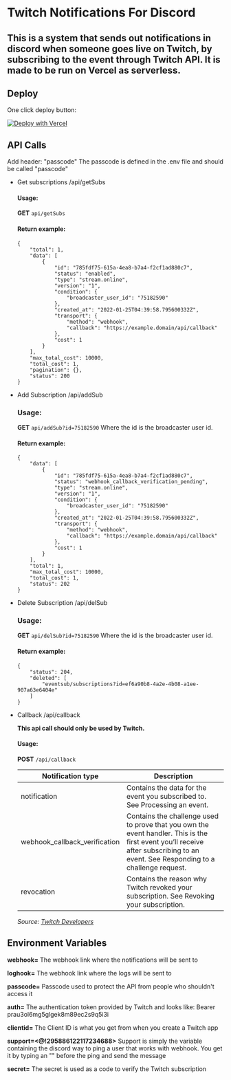 # Twitch Notifications For Discord

## This is a system that sends out notifications in discord when someone goes live on Twitch, by subscribing to the event through Twitch API. It is made to be run on Vercel as serverless. 

## Deploy

One click deploy button:

[![Deploy with Vercel](https://vercel.com/button)](https://vercel.com/new/clone?repository-url=https%3A%2F%2Fgithub.com%2FPigges%2FTwitch-Notifications-For-Discord&env=webhook,loghook,passcode,secret,callback,auth,clientid,support&envDescription=Environment%20Variables%20required%20to%20run%20the%20Notification%20server&envLink=https%3A%2F%2Fgithub.com%2FPigges%2FTwitch-Notifications-For-Discord)

## API Calls
Add header: "passcode"
The passcode is defined in the .env file and should be called "passcode"

* Get subscriptions /api/getSubs
    
    #### Usage: 
    **GET** ```api/getSubs```
    #### Return example:
    ```
    {
        "total": 1,
        "data": [
            {
                "id": "785fdf75-615a-4ea8-b7a4-f2cf1ad880c7",
                "status": "enabled",
                "type": "stream.online",
                "version": "1",
                "condition": {
                    "broadcaster_user_id": "75182590"
                },
                "created_at": "2022-01-25T04:39:58.795600332Z",
                "transport": {
                    "method": "webhook",
                    "callback": "https://example.domain/api/callback"
                },
                "cost": 1
            }
        ],
        "max_total_cost": 10000,
        "total_cost": 1,
        "pagination": {},
        "status": 200
    }
    ```

* Add Subscription /api/addSub

    ### Usage:
    **GET** ```api/addSub?id=75182590```
    Where the id is the broadcaster user id. 
    #### Return example:
    ```
    {
        "data": [
            {
                "id": "785fdf75-615a-4ea8-b7a4-f2cf1ad880c7",
                "status": "webhook_callback_verification_pending",
                "type": "stream.online",
                "version": "1",
                "condition": {
                    "broadcaster_user_id": "75182590"
                },
                "created_at": "2022-01-25T04:39:58.795600332Z",
                "transport": {
                    "method": "webhook",
                    "callback": "https://example.domain/api/callback"
                },
                "cost": 1
            }
        ],
        "total": 1,
        "max_total_cost": 10000,
        "total_cost": 1,
        "status": 202
    }
    ```

* Delete Subscription /api/delSub

    ### Usage:
    **GET** ```api/delSub?id=75182590```
    Where the id is the broadcaster user id. 
    #### Return example:
    ```
    {
        "status": 204,
        "deleted": [
            "eventsub/subscriptions?id=ef6a90b8-4a2e-4b08-a1ee-907a63e6404e"
        ]
    }
    ```

* Callback /api/callback

    **This api call should only be used by Twitch.**
    #### Usage:
    **POST** ```/api/callback```

    | Notification type | Description |
    |--------------|-----------|
    | notification | Contains the data for the event you subscribed to. See Processing an event. |
    | webhook_callback_verification | Contains the challenge used to prove that you own the event handler. This is the first event you’ll receive after subscribing to an event. See Responding to a challenge request.  |
    | revocation | Contains the reason why Twitch revoked your subscription. See Revoking your subscription. |
    
    *Source: [Twitch Developers](https://dev.twitch.tv/docs/eventsub/handling-webhook-events)*    


## Environment Variables

**webhook=** The webhook link where the notifications will be sent to

**loghook=** The webhook link where the logs will be sent to

**passcode=** Passcode used to protect the API from people who shouldn't access it

**auth=** The authentication token provided by Twitch and looks like: Bearer prau3ol6mg5glgek8m89ec2s9q5i3i

**clientid=** The Client ID is what you get from when you create a Twitch app

**support=<@!295886122117234688>** Support is simply the variable containing the discord way to ping a user that works with webhook. You get it by typing an "\" before the ping and send the message

**secret=** The secret is used as a code to verify the Twitch subscription